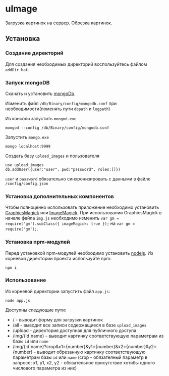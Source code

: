 # uImage

Загрузка картинок на сервер.
Обрезка картинок.

## Установка

### Создание директорий

Для создания необходимых директорий воспользуйтесь файлом `addDir.bat`.

### Запуск mongoDB

Скачать и установить [mongoDb](https://www.mongodb.org/downloads).

Изменить файл `/db/Binary/config/mongodb.conf` при необходимости(поменять пути `dbpath` и `logpath`)

Из консоли запустить `mongod.exe`

```
mongod --config /db/Binary/config/mongodb.conf
```

Запустить `mongo.exe` 

```
mongo localhost:9999
```

Создать базу `upload_images` и пользователя 

```
use upload_images
db.addUser({user:"user", pwd:"password", roles:[]})
```
`user` и `password` обязательно синхронизировать с данными в файле `/config/config.json`

### Установка дополнительных компонентов

Чтобы полноценно использовать приложение необходимо установить [GraphicsMagick](http://www.graphicsmagick.org) или [ImageMagick](http://www.imagemagick.org). При использовании GraphicsMagick в начале файла `img.js` необходимо изменить `var gm = require('gm').subClass({ imageMagick: true });` на `var gm = require('gm');`.

### Установка npm-модулей

Перед установкой npm-модулей необходимо установить [nodejs](http://nodejs.org).
Из корневой директории проекта используйте npm:

```
npm i
```

### Использование

Из корневой директории запустить файл `app.js`:

```
node app.js
```

Доступны следующие пути:

* / - выводит форму для загрузки картинок
* /all - выводит все записи содержащиеся в базе `upload_images`
* /upload - директория доступная для публичного доступа
* /img/{id|name} - выводит картинку соответствующую параметрам из базы `id` или `name`
* /img/{id|name}?crop&x1={number}&y1={number}&x2={number}&y2={number} - выводит обрезанную картинку соответствующую параметрам базы `id` или `name` (crop - обязателный параметр в запросе; x1, y1, x2, y2 - обязательное присутствие хотябы одного числового параметра из них)